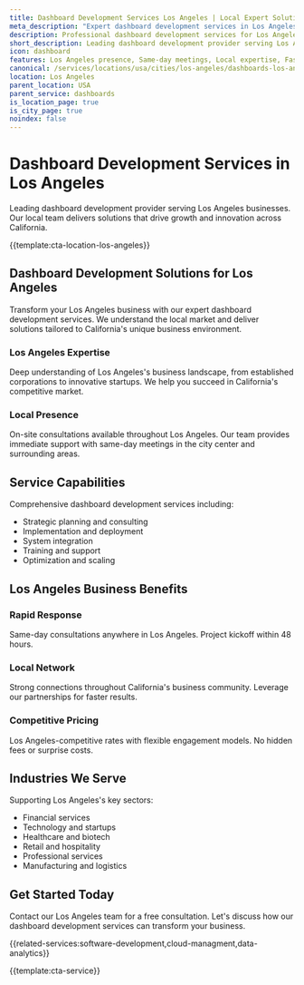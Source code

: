 ```yaml
---
title: Dashboard Development Services Los Angeles | Local Expert Solutions
meta_description: "Expert dashboard development services in Los Angeles. Local team, same-day consultations, proven results. Transform your business today."
description: Professional dashboard development services for Los Angeles businesses
short_description: Leading dashboard development provider serving Los Angeles and California.
icon: dashboard
features: Los Angeles presence, Same-day meetings, Local expertise, Fast deployment, Competitive rates, Proven track record
canonical: /services/locations/usa/cities/los-angeles/dashboards-los-angeles.html
location: Los Angeles
parent_location: USA
parent_service: dashboards
is_location_page: true
is_city_page: true
noindex: false
---
```


# Dashboard Development Services in Los Angeles

Leading dashboard development provider serving Los Angeles businesses. Our local team delivers solutions that drive growth and innovation across California.

{{template:cta-location-los-angeles}}

## Dashboard Development Solutions for Los Angeles

Transform your Los Angeles business with our expert dashboard development services. We understand the local market and deliver solutions tailored to California's unique business environment.

### Los Angeles Expertise

Deep understanding of Los Angeles's business landscape, from established corporations to innovative startups. We help you succeed in California's competitive market.

### Local Presence

On-site consultations available throughout Los Angeles. Our team provides immediate support with same-day meetings in the city center and surrounding areas.

## Service Capabilities

Comprehensive dashboard development services including:
- Strategic planning and consulting
- Implementation and deployment
- System integration
- Training and support
- Optimization and scaling

## Los Angeles Business Benefits

### Rapid Response
Same-day consultations anywhere in Los Angeles. Project kickoff within 48 hours.

### Local Network
Strong connections throughout California's business community. Leverage our partnerships for faster results.

### Competitive Pricing
Los Angeles-competitive rates with flexible engagement models. No hidden fees or surprise costs.

## Industries We Serve

Supporting Los Angeles's key sectors:
- Financial services
- Technology and startups
- Healthcare and biotech
- Retail and hospitality
- Professional services
- Manufacturing and logistics

## Get Started Today

Contact our Los Angeles team for a free consultation. Let's discuss how our dashboard development services can transform your business.

{{related-services:software-development,cloud-managment,data-analytics}}

{{template:cta-service}}
